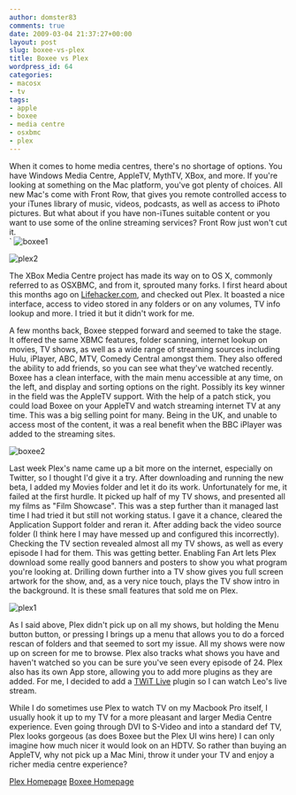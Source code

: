 ```yaml
---
author: domster83
comments: true
date: 2009-03-04 21:37:27+00:00
layout: post
slug: boxee-vs-plex
title: Boxee vs Plex
wordpress_id: 64
categories:
- macosx
- tv
tags:
- apple
- boxee
- media centre
- osxbmc
- plex
---
```


When it comes to home media centres, there's no shortage of options. You have Windows Media Centre, AppleTV, MythTV, XBox, and more. If you're looking at something on the Mac platform, you've got plenty of choices. All new Mac's come with Front Row, that gives you remote controlled access to your iTunes library of music, videos, podcasts, as well as access to iPhoto pictures. But what about if you have non-iTunes suitable content or you want to use some of the online streaming services? Front Row just won't cut it.<!-- more -->  
`
![boxee1](http://static.squarespace.com/static/50fbdd03e4b09c7c8a79f7ae/50fbdd87e4b075d7a3c11a69/50fbdd88e4b075d7a3c11aad/1236202002000/boxee1.jpg?format=original)


![plex2](http://static.squarespace.com/static/50fbdd03e4b09c7c8a79f7ae/50fbdd87e4b075d7a3c11a69/50fbdd89e4b075d7a3c11ab6/1236202017000/plex2.jpg?format=original)


The XBox Media Centre project has made its way on to OS X, commonly referred to as OSXBMC, and from it, sprouted many forks. I first heard about this months ago on [Lifehacker.com](http://lifehacker.com), and checked out Plex. It boasted a nice interface, access to video stored in any folders or on any volumes, TV info lookup and more. I tried it but it didn't work for me.




A few months back, Boxee stepped forward and seemed to take the stage. It offered the same XBMC features, folder scanning, internet lookup on movies, TV shows, as well as a wide range of streaming sources including Hulu, iPlayer, ABC, MTV, Comedy Central amongst them. They also offered the ability to add friends, so you can see what they've watched recently. Boxee has a clean interface, with the main menu accessible at any time, on the left, and display and sorting options on the right. Possibly its key winner in the field was the AppleTV support. With the help of a patch stick, you could load Boxee on your AppleTV and watch streaming internet TV at any time. This was a big selling point for many.
Being in the UK, and unable to access most of the content, it was a real benefit when the BBC iPlayer was added to the streaming sites.

![boxee2](http://static.squarespace.com/static/50fbdd03e4b09c7c8a79f7ae/50fbdd87e4b075d7a3c11a69/50fbdd88e4b075d7a3c11ab0/1236202006000/boxee2.jpg?format=original)  

Last week Plex's name came up a bit more on the internet, especially on Twitter, so I thought I'd give it a try. After downloading and running the new beta, I added my Movies folder and let it do its work. Unfortunately for me, it failed at the first hurdle. It picked up half of my TV shows, and presented all my films as "Film Showcase". This was a step further than it managed last time I had tried it but still not working status. I gave it a chance, cleared the Application Support folder and reran it. After adding back the video source folder (I think here I may have messed up and configured this incorrectly). Checking the TV section revealed almost all my TV shows, as well as every episode I had for them. This was getting better. Enabling Fan Art lets Plex download some really good banners and posters to show you what program you're looking at. Drilling down further into a TV show gives you full screen artwork for the show, and, as a very nice touch, plays the TV show intro in the background. It is these small features that sold me on Plex.

![plex1](http://static.squarespace.com/static/50fbdd03e4b09c7c8a79f7ae/50fbdd87e4b075d7a3c11a69/50fbdd89e4b075d7a3c11ab3/1236202012000/plex1.jpg?format=original)  

As I said above, Plex didn't pick up on all my shows, but holding the Menu button button, or pressing I brings up a menu that allows you to do a forced rescan of folders and that seemed to sort my issue. All my shows were now up on screen for me to browse. Plex also tracks what shows you have and haven't watched so you can be sure you've seen every episode of 24. Plex also has its own App store, allowing you to add more plugins as they are added. For me, I decided to add a [TWiT Live](http://live.twit.tv) plugin so I can watch Leo's live stream.




While I do sometimes use Plex to watch TV on my Macbook Pro itself, I usually hook it up to my TV for a more pleasant and larger Media Centre experience. Even going through DVI to S-Video and into a standard def TV, Plex looks gorgeous (as does Boxee but the Plex UI wins here) I can only imagine how much nicer it would look on an HDTV. So rather than buying an AppleTV, why not pick up a Mac Mini, throw it under your TV and enjoy a richer media centre experience?




[Plex Homepage](http://www.plexapp.com/)
[Boxee Homepage](http://boxee.tv)
